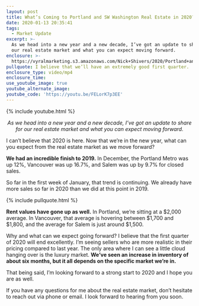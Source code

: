 ```yaml
---
layout: post
title: What’s Coming to Portland and SW Washington Real Estate in 2020?
date: 2020-01-13 20:35:41
tags:
  - Market Update
excerpt: >-
  As we head into a new year and a new decade, I’ve got an update to share for
  our real estate market and what you can expect moving forward.
enclosure: >-
  https://vyralmarketing.s3.amazonaws.com/Nick+Shivers/2020/Portland+and+SW+Washington+Market+Update.mp4
pullquote: I believe that we’ll have an extremely good first quarter.
enclosure_type: video/mp4
enclosure_time:
use_youtube_image: true
youtube_alternate_image:
youtube_code: 'https://youtu.be/FELorK7p3EE'
---
```


{% include youtube.html %}

<p style="text-align: center;"><em>As we head into a new year and a new decade, I’ve got an update to share for our real estate market and what you can expect moving forward.</em></p>

I can’t believe that 2020 is here. Now that we’re in the new year, what can you expect from the real estate market as we move forward?

**We had an incredible finish to 2019.** In December, the Portland Metro was up 12%, Vancouver was up 16.7%, and Salem was up by 9.7% for closed sales.&nbsp;

So far in the first week of January, that trend is continuing. We already have more sales so far in 2020 than we did at this point in 2019.

{% include pullquote.html %}

**Rent values have gone up as well.** In Portland, we’re sitting at a $2,000 average. In Vancouver, that average is hovering between $1,700 and $1,800, and the average for Salem is just around $1,500.

Why and what can we expect going forward? I believe that the first quarter of 2020 will end excellently. I’m seeing sellers who are more realistic in their pricing compared to last year. The only area where I can see a little cloud hanging over is the luxury market. **We’ve seen an increase in inventory of about six months, but it all depends on the specific market we’re in.**

That being said, I’m looking forward to a strong start to 2020 and I hope you are as well.

If you have any questions for me about the real estate market, don’t hesitate to reach out via phone or email. I look forward to hearing from you soon.